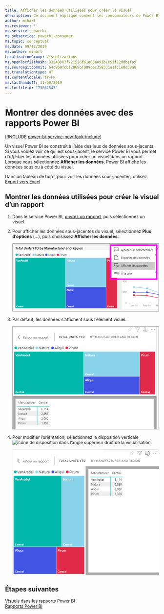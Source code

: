 ```yaml
---
title: Afficher les données utilisées pour créer le visuel
description: Ce document explique comment les consommateurs de Power BI peuvent « voir » les données utilisées pour créer un visuel.
author: mihart
ms.reviewer: ''
ms.service: powerbi
ms.subservice: powerbi-consumer
ms.topic: conceptual
ms.date: 09/12/2019
ms.author: mihart
LocalizationGroup: Visualizations
ms.openlocfilehash: 83248967f721526f61e63aa92b1e51f22ddbefa9
ms.sourcegitcommit: 64c860fcbf2969bf089cec358331a1fc1e0d39a8
ms.translationtype: HT
ms.contentlocale: fr-FR
ms.lasthandoff: 11/09/2019
ms.locfileid: "73861547"
---
```

# <a name="show-data-with-power-bi-reports"></a>Montrer des données avec des rapports Power BI

[!INCLUDE [power-bi-service-new-look-include](../includes/power-bi-service-new-look-include.md)]

Un visuel Power BI se construit à l’aide des jeux de données sous-jacents. Si vous voulez voir ce qui est sous-jacent, le service Power BI vous permet d’*afficher* les données utilisées pour créer un visuel dans un rapport. Lorsque vous sélectionnez **Afficher les données**, Power BI affiche les données sous ou à côté du visuel.

Dans un tableau de bord, pour voir les données sous-jacentes, utilisez [Export vers Excel](end-user-export.md)

## <a name="show-the-data-being-used-to-create-a-report-visual"></a>Montrer les données utilisées pour créer le visuel d’un rapport
1. Dans le service Power BI, [ouvrez un rapport](end-user-report-open.md), puis sélectionnez un visuel.  
2. Pour afficher les données sous-jacentes du visuel, sélectionnez **Plus d’options** (...), puis choisissez **Afficher les données**.
   
   ![sélectionner Afficher les données](./media/end-user-show-data/power-bi-explore-show-data-newer.png)
3. Par défaut, les données s’affichent sous l’élément visuel.
   
   ![affichage vertical du visuel et des données](./media/end-user-show-data/power-bi-show-data-new.png)

4. Pour modifier l’orientation, sélectionnez la disposition verticale ![icône de disposition](media/end-user-show-data/power-bi-vertical-icon-new.png) dans l’angle supérieur droit de la visualisation.
   
   ![affichage horizontal du visuel et des données](./media/end-user-show-data/power-bi-show-data-rotate.png)

## <a name="next-steps"></a>Étapes suivantes
[Visuels dans les rapports Power BI](../visuals/power-bi-report-visualizations.md)    
[Rapports Power BI](end-user-reports.md)    
